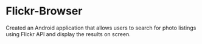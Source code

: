 # Flickr-Browser
Created an Android application that allows users to search for photo listings using Flickr API and display the results on screen.
